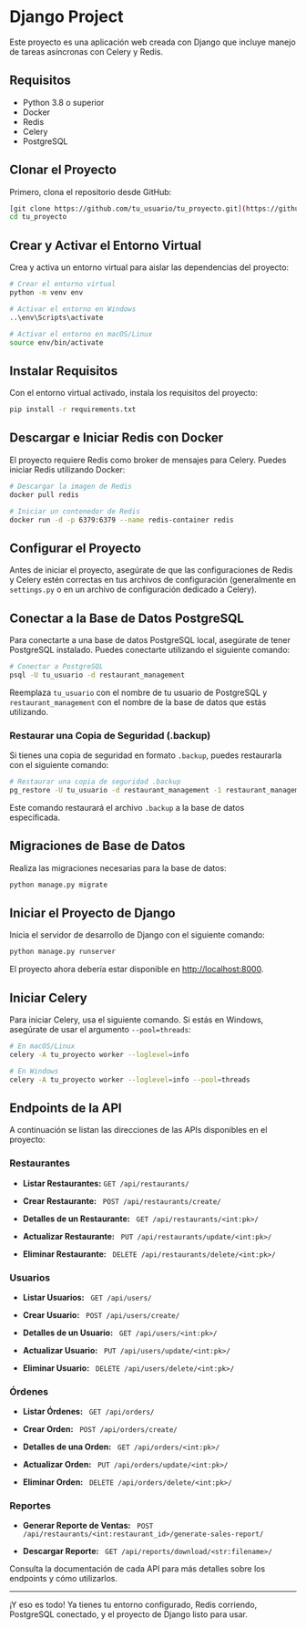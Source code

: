 
# Django Project

Este proyecto es una aplicación web creada con Django que incluye manejo de tareas asíncronas con Celery y Redis.

## Requisitos

- Python 3.8 o superior
- Docker
- Redis
- Celery
- PostgreSQL

## Clonar el Proyecto

Primero, clona el repositorio desde GitHub:

```bash
[git clone https://github.com/tu_usuario/tu_proyecto.git](https://github.com/hanz-saenz/restaurant_management.git)
cd tu_proyecto
```

## Crear y Activar el Entorno Virtual

Crea y activa un entorno virtual para aislar las dependencias del proyecto:

```bash
# Crear el entorno virtual
python -m venv env

# Activar el entorno en Windows
..\env\Scripts\activate

# Activar el entorno en macOS/Linux
source env/bin/activate
```

## Instalar Requisitos

Con el entorno virtual activado, instala los requisitos del proyecto:

```bash
pip install -r requirements.txt
```

## Descargar e Iniciar Redis con Docker

El proyecto requiere Redis como broker de mensajes para Celery. Puedes iniciar Redis utilizando Docker:

```bash
# Descargar la imagen de Redis
docker pull redis

# Iniciar un contenedor de Redis
docker run -d -p 6379:6379 --name redis-container redis
```

## Configurar el Proyecto

Antes de iniciar el proyecto, asegúrate de que las configuraciones de Redis y Celery estén correctas en tus archivos de configuración (generalmente en `settings.py` o en un archivo de configuración dedicado a Celery).

## Conectar a la Base de Datos PostgreSQL

Para conectarte a una base de datos PostgreSQL local, asegúrate de tener PostgreSQL instalado. Puedes conectarte utilizando el siguiente comando:

```bash
# Conectar a PostgreSQL
psql -U tu_usuario -d restaurant_management
```

Reemplaza `tu_usuario` con el nombre de tu usuario de PostgreSQL y `restaurant_management` con el nombre de la base de datos que estás utilizando.

### Restaurar una Copia de Seguridad (.backup)

Si tienes una copia de seguridad en formato `.backup`, puedes restaurarla con el siguiente comando:

```bash
# Restaurar una copia de seguridad .backup
pg_restore -U tu_usuario -d restaurant_management -1 restaurant_management.backup
```

Este comando restaurará el archivo `.backup` a la base de datos especificada.

## Migraciones de Base de Datos

Realiza las migraciones necesarias para la base de datos:

```bash
python manage.py migrate
```

## Iniciar el Proyecto de Django

Inicia el servidor de desarrollo de Django con el siguiente comando:

```bash
python manage.py runserver
```

El proyecto ahora debería estar disponible en [http://localhost:8000](http://localhost:8000).

## Iniciar Celery

Para iniciar Celery, usa el siguiente comando. Si estás en Windows, asegúrate de usar el argumento `--pool=threads`:

```bash
# En macOS/Linux
celery -A tu_proyecto worker --loglevel=info

# En Windows
celery -A tu_proyecto worker --loglevel=info --pool=threads
```

## Endpoints de la API

A continuación se listan las direcciones de las APIs disponibles en el proyecto:

### Restaurantes

- **Listar Restaurantes:** `GET /api/restaurants/`

- **Crear Restaurante:** ` POST /api/restaurants/create/`

- **Detalles de un Restaurante:** ` GET /api/restaurants/<int:pk>/`

- **Actualizar Restaurante:** ` PUT /api/restaurants/update/<int:pk>/`

- **Eliminar Restaurante:** ` DELETE /api/restaurants/delete/<int:pk>/`

### Usuarios

- **Listar Usuarios:** ` GET /api/users/`

- **Crear Usuario:** ` POST /api/users/create/`

- **Detalles de un Usuario:** ` GET /api/users/<int:pk>/`

- **Actualizar Usuario:** ` PUT /api/users/update/<int:pk>/`

- **Eliminar Usuario:** ` DELETE /api/users/delete/<int:pk>/`

### Órdenes

- **Listar Órdenes:** ` GET /api/orders/`

- **Crear Orden:** ` POST /api/orders/create/`

- **Detalles de una Orden:** ` GET /api/orders/<int:pk>/`

- **Actualizar Orden:** ` PUT /api/orders/update/<int:pk>/`

- **Eliminar Orden:** ` DELETE /api/orders/delete/<int:pk>/`

### Reportes

- **Generar Reporte de Ventas:** ` POST /api/restaurants/<int:restaurant_id>/generate-sales-report/`

- **Descargar Reporte:** ` GET /api/reports/download/<str:filename>/`

Consulta la documentación de cada API para más detalles sobre los endpoints y cómo utilizarlos.

---

¡Y eso es todo! Ya tienes tu entorno configurado, Redis corriendo, PostgreSQL conectado, y el proyecto de Django listo para usar.
